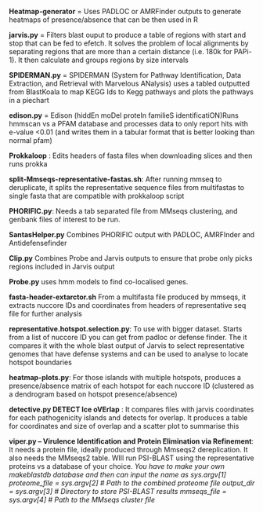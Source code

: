 **Heatmap-generator** = Uses PADLOC or AMRFinder outputs to generate heatmaps of presence/absence that can be then used in R

**jarvis.py** = Filters blast ouput to produce a table of regions with start and stop that can be fed to efetch. It solves the problem of local alignments by separating regions that are more than a certain distance (i.e. 180k for PAPi-1). It then calculate and groups regions by size intervals

**SPIDERMAN.py** = SPIDERMAN (System for Pathway Identification, Data Extraction, and Retrieval with Marvelous ANalysis) uses a tabled outputted from BlastKoala to map KEGG Ids to Kegg pathways and plots the pathways in a piechart

**edison.py** = Edison (hiddEn moDel proteIn familieS identificatiON)Runs hmmscan vs a PFAM database and processes data to only report hits with e-value <0.01 (and writes them in a tabular format that is better looking than normal pfam)

**Prokkaloop** : Edits headers of fasta files when downloading slices and then runs prokka

**split-Mmseqs-representative-fastas.sh**: After running mmseq to deruplicate, it splits the representative sequence files from multifastas to single fasta that are compatible with prokkaloop script

**PHORIFIC.py**: Needs a tab separated file from MMseqs clustering, and genbank files of interest to be run.  

**SantasHelper.py** Combines PHORIFIC output with PADLOC, AMRFInder and Antidefensefinder

**Clip.py** Combines Probe and Jarvis outputs to ensure that probe only picks regions included in Jarvis output

**Probe.py** uses hmm models to find co-localised genes. 

**fasta-header-extarctor.sh** From a multifasta file produced by mmseqs, it extracts nuccore IDs and coordinates from headers of representative seq file for further analysis

**representative.hotspot.selection.py**: To use with bigger dataset. Starts from a list of nuccore ID you can get from padloc or defense finder. The it compares it with the whole blast output of Jarvis to select representative genomes that have defense systems and can be used to analyse to locate hotspot boundaries

**heatmap-plots.py**: For those islands with multiple hotspots, produces a presence/absence matrix of each hotspot for each nuccore ID (clustered as a dendrogram based on hotspot presence/absence) 

**detective.py 	DETECT Ice oVErlap** : It compares files with jarvis coordinates for each pathogenicity islands and detects for overlap. It produces a table for coordinates and size of overlap and a scatter plot to summarise this

**viper.py  – Virulence Identification and Protein Elimination via Refinement**: It needs a protein file, ideally produced through Mmseqs2 dereplication. It also needs the MMseqs2 table. WIll run PSI-BLAST using the representative proteins vs a database of your choice. 
*You have to make your own makeblastdb database and then can input the name as sys.argv[1]*
*proteome_file = sys.argv[2] # Path to the combined proteome file*
*output_dir =  sys.argv[3] # Directory to store PSI-BLAST results*
*mmseqs_file =  sys.argv[4] # Path to the MMseqs cluster file*

